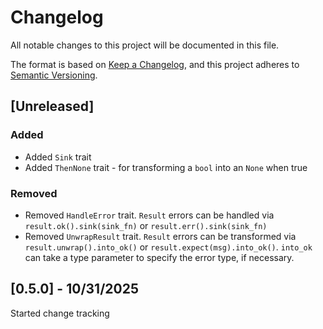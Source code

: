 # Changelog
All notable changes to this project will be documented in this file.

The format is based on [Keep a Changelog](https://keepachangelog.com/en/1.1.0/),
and this project adheres to [Semantic Versioning](https://semver.org/spec/v2.0.0.html).

## [Unreleased]

### Added

- Added `Sink` trait
- Added `ThenNone` trait - for transforming a `bool` into an `None` when true

### Removed

- Removed `HandleError` trait. `Result` errors can be handled via `result.ok().sink(sink_fn)` or `result.err().sink(sink_fn)`
- Removed `UnwrapResult` trait. `Result` errors can be transformed via `result.unwrap().into_ok()` or `result.expect(msg).into_ok()`. `into_ok` can take a type parameter to specify the error type, if necessary.

## [0.5.0] - 10/31/2025

Started change tracking

